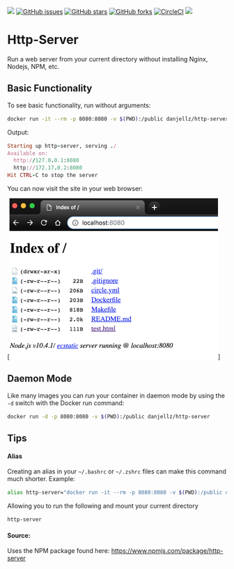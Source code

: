 [![](https://images.microbadger.com/badges/image/danjellz/http-server.svg)](http://microbadger.com/#/images/danjellz/http-server "Get your own image badge on microbadger.com") [![GitHub issues](https://img.shields.io/github/issues/danjellesma/http-server.svg)](https://github.com/danjellesma/http-server/issues) [![GitHub stars](https://img.shields.io/github/stars/danjellesma/http-server.svg)](https://github.com/danjellesma/http-server/stargazers) [![GitHub forks](https://img.shields.io/github/forks/danjellesma/http-server.svg)](https://github.com/danjellesma/http-server/network) [![CircleCI](https://circleci.com/gh/danjellesma/http-server/tree/master.svg?style=svg)](https://circleci.com/gh/danjellesma/http-server/tree/master) [![](https://images.microbadger.com/badges/version/danjellz/http-server.svg)](http://microbadger.com/#/images/danjellz/http-server "Get your own version badge on microbadger.com")

# Http-Server

Run a web server from your current directory without installing Nginx, Nodejs, NPM, etc.

## Basic Functionality

To see basic functionality, run without arguments:

``` bash
docker run -it --rm -p 8080:8080 -v $(PWD):/public danjellz/http-server
```

Output:

``` ruby
Starting up http-server, serving ./
Available on:
  http://127.0.0.1:8080
  http://172.17.0.2:8080
Hit CTRL-C to stop the server
```

You can now visit the site in your web browser:

[![Preview](./preview1.png)]

## Daemon Mode

Like many images you can run your container in daemon mode by using the `-d` switch with the Docker run command:

``` bash
docker run -d -p 8080:8080 -v $(PWD):/public danjellz/http-server
```

## Tips

#### Alias
Creating an alias in your `~/.bashrc` or `~/.zshrc` files can make this command much shorter. Example:

``` bash
alias http-server="docker run -it --rm -p 8080:8080 -v $(PWD):/public danjellz/http-server"
```

Allowing you to run the following and mount your current directory

``` bash
http-server
```

#### Source:

Uses the NPM package found here:
https://www.npmjs.com/package/http-server
